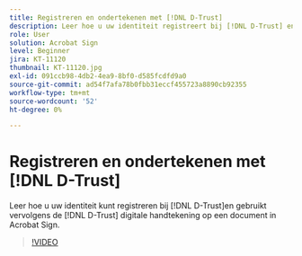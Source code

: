 ```yaml
---
title: Registreren en ondertekenen met [!DNL D-Trust]
description: Leer hoe u uw identiteit registreert bij [!DNL D-Trust] en vervolgens de digitale handtekening [!DNL D-Trust] gebruikt voor een document in Acrobat Sign
role: User
solution: Acrobat Sign
level: Beginner
jira: KT-11120
thumbnail: KT-11120.jpg
exl-id: 091ccb98-4db2-4ea9-8bf0-d585fcdfd9a0
source-git-commit: ad54f7afa78b0fbb31eccf455723a8890cb92355
workflow-type: tm+mt
source-wordcount: '52'
ht-degree: 0%

---
```


# Registreren en ondertekenen met [!DNL D-Trust]

Leer hoe u uw identiteit kunt registreren bij [!DNL D-Trust]en gebruikt vervolgens de [!DNL D-Trust] digitale handtekening op een document in Acrobat Sign.

>[!VIDEO](https://video.tv.adobe.com/v/3410193?quality=12&learn=on&hidetitle=true)
